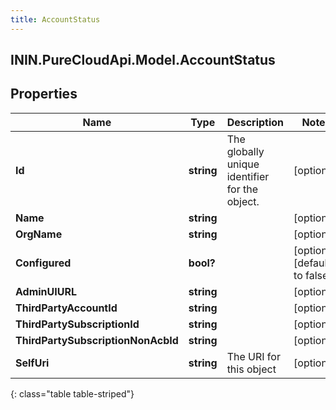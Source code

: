```yaml
---
title: AccountStatus
---
```

## ININ.PureCloudApi.Model.AccountStatus

## Properties

|Name | Type | Description | Notes|
|------------ | ------------- | ------------- | -------------|
| **Id** | **string** | The globally unique identifier for the object. | [optional] |
| **Name** | **string** |  | [optional] |
| **OrgName** | **string** |  | [optional] |
| **Configured** | **bool?** |  | [optional] [default to false]|
| **AdminUIURL** | **string** |  | [optional] |
| **ThirdPartyAccountId** | **string** |  | [optional] |
| **ThirdPartySubscriptionId** | **string** |  | [optional] |
| **ThirdPartySubscriptionNonAcbId** | **string** |  | [optional] |
| **SelfUri** | **string** | The URI for this object | [optional] |
{: class="table table-striped"}


